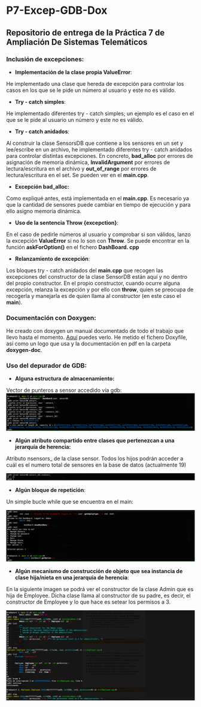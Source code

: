 # P7-Excep-GDB-Dox

## Repositorio de entrega de la Práctica 7 de Ampliación De Sistemas Telemáticos

### Inclusión de excepciones:

- **Implementación de la clase propia ValueError**:

He implementado una clase que hereda de excepción para controlar los casos en los que se le pide un número al usuario y este no es válido.

- **Try - catch simples**:

He implementado diferentes try - catch simples; un ejemplo es el caso en el que se le pide al usuario un número y este no es válido.

- **Try - catch anidados**:

Al construir la clase SensorsDB que contiene a los sensores en un set y lee/escribe en un archivo, he implementado diferentes try - catch anidados para controlar distintas excepciones. En concreto, **bad_alloc** por errores de asignación de memoria dinámica, **InvalidArgument** por errores de lectura/escritura en el archivo y **out_of_range** por errores de lectura/escritura en el set. Se pueden ver en el **main.cpp**.

- **Excepción bad_alloc:**

Como expliqué antes, está implementada en el **main.cpp**. Es necesario ya que la cantidad de sensores puede cambiar en tiempo de ejecución y para ello asigno memoria dinámica.

- **Uso de la sentencia Throw {excepction}**:

En el caso de pedirle números al usuario y comprobar si son válidos, lanzo la excepción **ValueError** si no lo son con **Throw**. Se puede encontrar en la función **askForOption()** en el fichero **DashBoard.
cpp**

- **Relanzamiento de excepción**:

Los bloques try - catch anidados del **main.cpp** que recogen las excepciones del constructor de la clase SensorDB están aquí y no dentro del propio constructor. En el propio constructor, cuando ocurre alguna excepción, relanza la excepción y por ello con **throw**, quien se preocupa de recogerla y manejarla es de quien llama al constructor (en este caso el **main**).

### Documentación con Doxygen:

He creado con doxygen un manual documentado de todo el trabajo que llevo hasta el momento. [Aquí](https://github.com/clases-julio/p7-excep-gdb-dox-alacoste2017/blob/main/doxygen-doc/refman.pdf) puedes verlo. He metido el fichero Doxyfile, así como un logo que usa y la documentación en pdf en la carpeta **doxygen-doc**.

### Uso del depurador de GDB:

- **Alguna estructura de almacenamiento:**


Vector de punteros a sensor accedido vía gdb:
![Vector de punteros a sensor accedido vía gdb](static/vector.png)

- **Algún atributo compartido entre clases que pertenezcan a una jerarquía de herencia:**


Atributo nsensors_ de la clase sensor. Todos los hijos podrán acceder a cuál es el numero total de sensores en la base de datos (actualmente 19)

![atributo nsensors_ de la clase sensor. Todos los hijos podrán acceder a cuál es el numero total de sensores en la base de datos](static/nsensors.png)

- **Algún bloque de repetición**:

Un simple bucle while que se encuentra en el main:

![bucle while](static/while.png)

- **Algún mecanismo de construcción de objeto que sea instancia de clase hija/nieta en una jerarquía de herencia**:

En la siguiente imagen se podrá ver el constructor de la clase Admin que es hija de Employee. Dicha clase llama al constructor de su padre, es decir, el constructor de Employee y lo que hace es setear los permisos a 3. 

![constructor Admin](static/constructADMIN.png)
